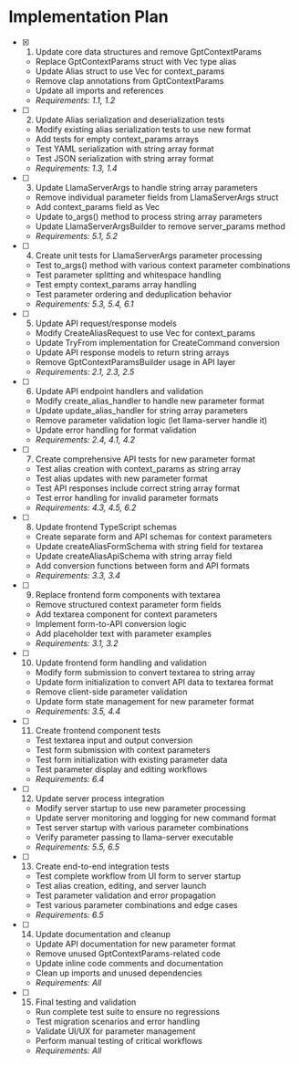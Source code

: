 # Implementation Plan

- [x] 1. Update core data structures and remove GptContextParams

  - Replace GptContextParams struct with Vec<String> type alias
  - Update Alias struct to use Vec<String> for context_params
  - Remove clap annotations from GptContextParams
  - Update all imports and references
  - _Requirements: 1.1, 1.2_

- [ ] 2. Update Alias serialization and deserialization tests

  - Modify existing alias serialization tests to use new format
  - Add tests for empty context_params arrays
  - Test YAML serialization with string array format
  - Test JSON serialization with string array format
  - _Requirements: 1.3, 1.4_

- [ ] 3. Update LlamaServerArgs to handle string array parameters

  - Remove individual parameter fields from LlamaServerArgs struct
  - Add context_params field as Vec<String>
  - Update to_args() method to process string array parameters
  - Update LlamaServerArgsBuilder to remove server_params method
  - _Requirements: 5.1, 5.2_

- [ ] 4. Create unit tests for LlamaServerArgs parameter processing

  - Test to_args() method with various context parameter combinations
  - Test parameter splitting and whitespace handling
  - Test empty context_params array handling
  - Test parameter ordering and deduplication behavior
  - _Requirements: 5.3, 5.4, 6.1_

- [ ] 5. Update API request/response models

  - Modify CreateAliasRequest to use Vec<String> for context_params
  - Update TryFrom implementation for CreateCommand conversion
  - Update API response models to return string arrays
  - Remove GptContextParamsBuilder usage in API layer
  - _Requirements: 2.1, 2.3, 2.5_

- [ ] 6. Update API endpoint handlers and validation

  - Modify create_alias_handler to handle new parameter format
  - Update update_alias_handler for string array parameters
  - Remove parameter validation logic (let llama-server handle it)
  - Update error handling for format validation
  - _Requirements: 2.4, 4.1, 4.2_

- [ ] 7. Create comprehensive API tests for new parameter format

  - Test alias creation with context_params as string array
  - Test alias updates with new parameter format
  - Test API responses include correct string array format
  - Test error handling for invalid parameter formats
  - _Requirements: 4.3, 4.5, 6.2_

- [ ] 8. Update frontend TypeScript schemas

  - Create separate form and API schemas for context parameters
  - Update createAliasFormSchema with string field for textarea
  - Update createAliasApiSchema with string array field
  - Add conversion functions between form and API formats
  - _Requirements: 3.3, 3.4_

- [ ] 9. Replace frontend form components with textarea

  - Remove structured context parameter form fields
  - Add textarea component for context parameters
  - Implement form-to-API conversion logic
  - Add placeholder text with parameter examples
  - _Requirements: 3.1, 3.2_

- [ ] 10. Update frontend form handling and validation

  - Modify form submission to convert textarea to string array
  - Update form initialization to convert API data to textarea format
  - Remove client-side parameter validation
  - Update form state management for new parameter format
  - _Requirements: 3.5, 4.4_

- [ ] 11. Create frontend component tests

  - Test textarea input and output conversion
  - Test form submission with context parameters
  - Test form initialization with existing parameter data
  - Test parameter display and editing workflows
  - _Requirements: 6.4_

- [ ] 12. Update server process integration

  - Modify server startup to use new parameter processing
  - Update server monitoring and logging for new command format
  - Test server startup with various parameter combinations
  - Verify parameter passing to llama-server executable
  - _Requirements: 5.5, 6.5_

- [ ] 13. Create end-to-end integration tests

  - Test complete workflow from UI form to server startup
  - Test alias creation, editing, and server launch
  - Test parameter validation and error propagation
  - Test various parameter combinations and edge cases
  - _Requirements: 6.5_

- [ ] 14. Update documentation and cleanup

  - Update API documentation for new parameter format
  - Remove unused GptContextParams-related code
  - Update inline code comments and documentation
  - Clean up imports and unused dependencies
  - _Requirements: All_

- [ ] 15. Final testing and validation
  - Run complete test suite to ensure no regressions
  - Test migration scenarios and error handling
  - Validate UI/UX for parameter management
  - Perform manual testing of critical workflows
  - _Requirements: All_
